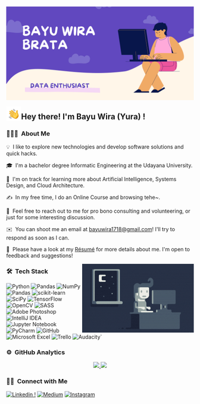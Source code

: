 ![Aditya Vikram Singh Banner](https://raw.githubusercontent.com/bayuwira/bayuwira/master/assets/banner.png)

<img  alt="Night Coding"  src="./assets/Hand%20Wave.gif"  width='40'  align="left"/><h2>Hey there! I'm Bayu Wira (Yura) !</h2>

<!-- ## 👋 &nbsp;Hey there! I'm Aditya -->

### 👨🏻‍💻 &nbsp;About Me

💡 &nbsp;I like to explore new technologies and develop software solutions and quick hacks.

🎓 &nbsp;I'm a bachelor degree Informatic Engineering at the Udayana University.

🌱 &nbsp;I'm on track for learning more about Artificial Intelligence, Systems Design, and Cloud Architecture.

✍️ &nbsp;In my free time, I do an Online Course and browsing tehe~.

💬 &nbsp;Feel free to reach out to me for pro bono consulting and volunteering, or just for some interesting discussion.

✉️ &nbsp;You can shoot me an email at bayuwira1718@gmail.com! I'll try to respond as soon as I can.

📄 &nbsp;Please have a look at my [Résumé](https://drive.google.com/file/d/13Qndhbd73JVndRjnQhbB1YGvK363cnsH/view?usp=sharing) for more details about me. I'm open to feedback and suggestions!

<img  alt="Night Coding"  src="https://raw.githubusercontent.com/AVS1508/AVS1508/master/assets/Night-Coding.gif"  align="right"/>

### 🛠 &nbsp;Tech Stack

![Python](https://img.shields.io/badge/python-3670A0?style=for-the-badge&logo=python&logoColor=ffdd54)
![Pandas](https://img.shields.io/badge/pandas-%23150458.svg?style=for-the-badge&logo=pandas&logoColor=white)
![NumPy](https://img.shields.io/badge/numpy-%23013243.svg?style=for-the-badge&logo=numpy&logoColor=white)
![Pandas](https://img.shields.io/badge/pandas-%23150458.svg?style=for-the-badge&logo=pandas&logoColor=white)
![scikit-learn](https://img.shields.io/badge/scikit--learn-%23F7931E.svg?style=for-the-badge&logo=scikit-learn&logoColor=white)
![SciPy](https://img.shields.io/badge/SciPy-%230C55A5.svg?style=for-the-badge&logo=scipy&logoColor=%white)
![TensorFlow](https://img.shields.io/badge/TensorFlow-%23FF6F00.svg?style=for-the-badge&logo=TensorFlow&logoColor=white)
![OpenCV](https://img.shields.io/badge/opencv-%23white.svg?style=for-the-badge&logo=opencv&logoColor=white)
![SASS](https://img.shields.io/badge/SASS-hotpink.svg?style=for-the-badge&logo=SASS&logoColor=white)
![Adobe Photoshop](https://img.shields.io/badge/adobephotoshop-%2331A8FF.svg?style=for-the-badge&logo=adobephotoshop&logoColor=white)
![IntelliJ IDEA](https://img.shields.io/badge/IntelliJIDEA-000000.svg?style=for-the-badge&logo=intellij-idea&logoColor=white)
![Jupyter Notebook](https://img.shields.io/badge/jupyter-%23FA0F00.svg?style=for-the-badge&logo=jupyter&logoColor=white)
![PyCharm](https://img.shields.io/badge/pycharm-143?style=for-the-badge&logo=pycharm&logoColor=black&color=black&labelColor=green)
![GitHub](https://img.shields.io/badge/github-%23121011.svg?style=for-the-badge&logo=github&logoColor=white)
![Microsoft Excel](https://img.shields.io/badge/Microsoft_Excel-217346?style=for-the-badge&logo=microsoft-excel&logoColor=white)
![Trello](https://img.shields.io/badge/Trello-%23026AA7.svg?style=for-the-badge&logo=Trello&logoColor=white)
![Audacity](https://img.shields.io/badge/Audacity-0000CC?style=for-the-badge&logo=audacity&logoColor=white)`

### ⚙️ &nbsp;GitHub Analytics

<p  align="center">

<a  href="https://github.com/AVS1508">

<img  height="180em"  src="https://github-readme-stats-eight-theta.vercel.app/api?username=bayuwira&show_icons=true&theme=algolia&include_all_commits=true&count_private=true"/>

<img  height="180em"  src="https://github-readme-stats-eight-theta.vercel.app/api/top-langs/?username=bayuwira&layout=compact&langs_count=8&theme=algolia"/>

</a>

</p>

### 🤝🏻 &nbsp;Connect with Me

[![Linkedin !](https://img.shields.io/badge/LinkedIn-0077B5?style=for-the-badge&logo=linkedin&logoColor=white)](https://www.linkedin.com/in/bayuwira)
[![Medium](https://img.shields.io/badge/Medium-%23000000.svg?style=for-the-badge&logo=Medium&logoColor=white)](https://bayuwirabrata.medium.com/)
[![Instagram](https://img.shields.io/badge/instagram-%23E4405F.svg?style=for-the-badge&logo=Instagram&logoColor=white)](https://www.instagram.com/bayuwirab/)
